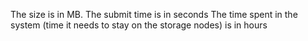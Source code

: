 The size is in MB.
The submit time is in seconds
The time spent in the system (time it needs to stay on the storage nodes) is in hours
